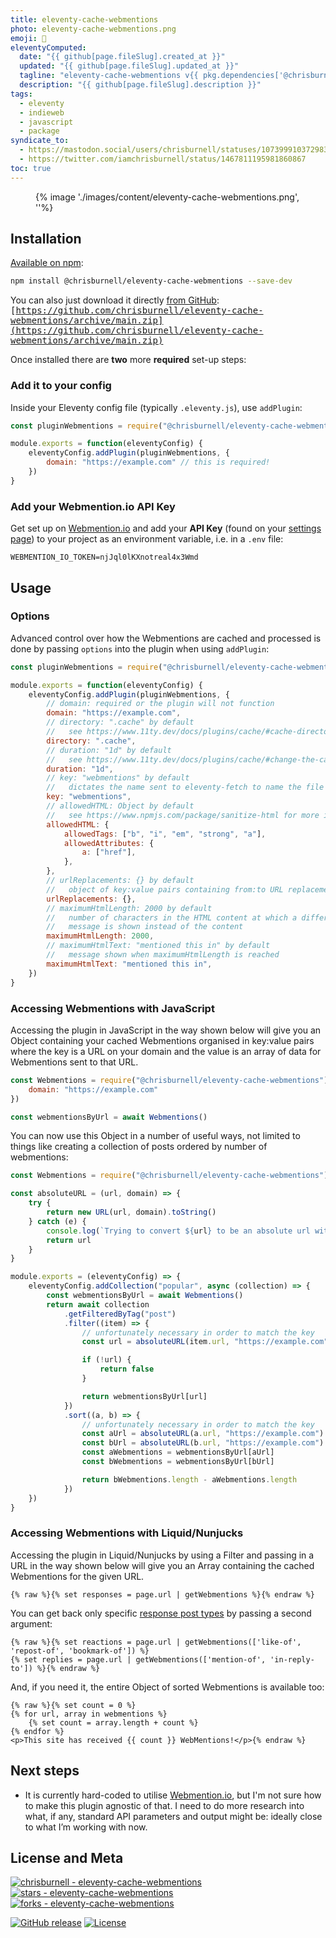 ```yaml
---
title: eleventy-cache-webmentions
photo: eleventy-cache-webmentions.png
emoji: 💬
eleventyComputed:
  date: "{{ github[page.fileSlug].created_at }}"
  updated: "{{ github[page.fileSlug].updated_at }}"
  tagline: "eleventy-cache-webmentions v{{ pkg.dependencies['@chrisburnell/eleventy-cache-webmentions'] | replace('^', '') }}"
  description: "{{ github[page.fileSlug].description }}"
tags:
  - eleventy
  - indieweb
  - javascript
  - package
syndicate_to:
  - https://mastodon.social/users/chrisburnell/statuses/107399910372983580
  - https://twitter.com/iamchrisburnell/status/1467811195981860867
toc: true
---
```


<figure>
    {% image './images/content/eleventy-cache-webmentions.png', ''%}
</figure>

## Installation

[Available on npm](https://www.npmjs.com/package/@chrisburnell/eleventy-cache-webmentions):

```bash
npm install @chrisburnell/eleventy-cache-webmentions --save-dev
```

You can also just download it directly [from GitHub](https://github.com/chrisburnell/eleventy-cache-webmentions): <samp>[https://github.com/chrisburnell/eleventy-cache-webmentions/archive/main.zip](https://github.com/chrisburnell/eleventy-cache-webmentions/archive/main.zip)</samp>

Once installed there are **two** more **required** set-up steps:

### Add it to your config

Inside your Eleventy config file (typically `.eleventy.js`), use `addPlugin`:

```javascript
const pluginWebmentions = require("@chrisburnell/eleventy-cache-webmentions")

module.exports = function(eleventyConfig) {
    eleventyConfig.addPlugin(pluginWebmentions, {
        domain: "https://example.com" // this is required!
    })
}
```

### Add your Webmention.io API Key

Get set up on [Webmention.io](https://webmention.io) and add your **API Key** (found on your [settings page](https://webmention.io/settings)) to your project as an environment variable, i.e. in a `.env` file:

```text
WEBMENTION_IO_TOKEN=njJql0lKXnotreal4x3Wmd
```

## Usage

### Options

Advanced control over how the Webmentions are cached and processed is done by passing `options` into the plugin when using `addPlugin`:

```javascript
const pluginWebmentions = require("@chrisburnell/eleventy-cache-webmentions")

module.exports = function(eleventyConfig) {
    eleventyConfig.addPlugin(pluginWebmentions, {
        // domain: required or the plugin will not function
        domain: "https://example.com",
        // directory: ".cache" by default
        //   see https://www.11ty.dev/docs/plugins/cache/#cache-directory for more info
        directory: ".cache",
        // duration: "1d" by default
        //   see https://www.11ty.dev/docs/plugins/cache/#change-the-cache-duration for more info
        duration: "1d",
        // key: "webmentions" by default
        //   dictates the name sent to eleventy-fetch to name the file
        key: "webmentions",
        // allowedHTML: Object by default
        //   see https://www.npmjs.com/package/sanitize-html for more info
        allowedHTML: {
            allowedTags: ["b", "i", "em", "strong", "a"],
            allowedAttributes: {
                a: ["href"],
            },
        },
        // urlReplacements: {} by default
        //   object of key:value pairs containing from:to URL replacements
        urlReplacements: {},
        // maximumHtmlLength: 2000 by default
        //   number of characters in the HTML content at which a different
        //   message is shown instead of the content
        maximumHtmlLength: 2000,
        // maximumHtmlText: "mentioned this in" by default
        //   message shown when maximumHtmlLength is reached
        maximumHtmlText: "mentioned this in",
    })
}
```

### Accessing Webmentions with JavaScript

Accessing the plugin in JavaScript in the way shown below will give you an Object containing your cached Webmentions organised in key:value pairs where the key is a URL on your domain and the value is an array of data for Webmentions sent to that URL.

```javascript
const Webmentions = require("@chrisburnell/eleventy-cache-webmentions")(null, {
    domain: "https://example.com"
})

const webmentionsByUrl = await Webmentions()
```

You can now use this Object in a number of useful ways, not limited to things like creating a collection of posts ordered by number of webmentions:

```javascript
const Webmentions = require("@chrisburnell/eleventy-cache-webmentions")(null, { domain: "https://example.com" })

const absoluteURL = (url, domain) => {
    try {
        return new URL(url, domain).toString()
    } catch (e) {
        console.log(`Trying to convert ${url} to be an absolute url with base ${domain} and failed.`)
        return url
    }
}

module.exports = (eleventyConfig) => {
    eleventyConfig.addCollection("popular", async (collection) => {
        const webmentionsByUrl = await Webmentions()
        return await collection
            .getFilteredByTag("post")
            .filter((item) => {
                // unfortunately necessary in order to match the key
                const url = absoluteURL(item.url, "https://example.com")

                if (!url) {
                    return false
                }

                return webmentionsByUrl[url]
            })
            .sort((a, b) => {
                // unfortunately necessary in order to match the key
                const aUrl = absoluteURL(a.url, "https://example.com")
                const bUrl = absoluteURL(b.url, "https://example.com")
                const aWebmentions = webmentionsByUrl[aUrl]
                const bWebmentions = webmentionsByUrl[bUrl]

                return bWebmentions.length - aWebmentions.length
            })
    })
}
```

### Accessing Webmentions with Liquid/Nunjucks

Accessing the plugin in Liquid/Nunjucks by using a Filter and passing in a URL in the way shown below will give you an Array containing the cached Webmentions for the given URL.

```twig
{% raw %}{% set responses = page.url | getWebmentions %}{% endraw %}
```

You can get back only specific [response post types](https://indieweb.org/responses#Response_Post_Types) by passing a second argument:

```twig
{% raw %}{% set reactions = page.url | getWebmentions(['like-of', 'repost-of', 'bookmark-of']) %}
{% set replies = page.url | getWebmentions(['mention-of', 'in-reply-to']) %}{% endraw %}
```

And, if you need it, the entire Object of sorted Webmentions is available too:

```twig
{% raw %}{% set count = 0 %}
{% for url, array in webmentions %}
    {% set count = array.length + count %}
{% endfor %}
<p>This site has received {{ count }} WebMentions!</p>{% endraw %}
```

## Next steps

- It is currently hard-coded to utilise [Webmention.io](https://webmention.io), but I'm not sure how to make this plugin agnostic of that. I need to do more research into what, if any, standard API parameters and output might be: ideally close to what I’m working with now.

## License and Meta

[![chrisburnell - eleventy-cache-webmentions](https://img.shields.io/static/v1?label=chrisburnell&message=eleventy-cache-webmentions&color=5f8aa6&logo=github)](https://github.com/chrisburnell/eleventy-cache-webmentions "Go to GitHub repo") [![stars - eleventy-cache-webmentions](https://img.shields.io/github/stars/chrisburnell/eleventy-cache-webmentions?style=social)](https://github.com/chrisburnell/eleventy-cache-webmentions) [![forks - eleventy-cache-webmentions](https://img.shields.io/github/forks/chrisburnell/eleventy-cache-webmentions?style=social)](https://github.com/chrisburnell/eleventy-cache-webmentions)

[![GitHub release](https://img.shields.io/github/release/chrisburnell/eleventy-cache-webmentions?include_prereleases=&sort=semver&color=5f8aa6)](https://github.com/chrisburnell/eleventy-cache-webmentions/releases/) [![License](https://img.shields.io/badge/License-MIT-5f8aa6)](https://github.com/chrisburnell/eleventy-cache-webmentions/blob/main/LICENSE)

